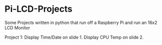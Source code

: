 # Pi-LCD-Projects
Some Projects written in python that run off a Raspberry Pi and run an 16x2 LCD Monitor

Project 1: 
Display Time/Date on slide 1. 
Display CPU Temp on slide 2.
